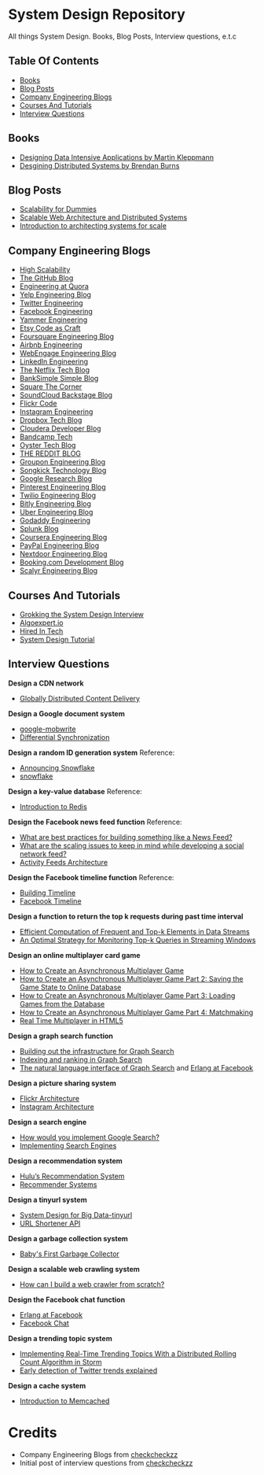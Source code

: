 # System Design Repository
All things System Design. Books, Blog Posts, Interview questions, e.t.c

## Table Of Contents

- [Books](#books)
- [Blog Posts](#blog-posts)
- [Company Engineering Blogs](#engineering-blogs)
- [Courses And Tutorials](#courses-and-tutorials)
- [Interview Questions](#interview-questions)

## Books

- [Designing Data Intensive Applications by Martin Kleppmann](https://www.amazon.com/Designing-Data-Intensive-Applications-Reliable-Maintainable/dp/1449373321)
- [Desgining Distributed Systems by Brendan Burns](https://azure.microsoft.com/en-us/resources/designing-distributed-systems/)

## Blog Posts

- [Scalability for Dummies](https://www.lecloud.net/tagged/scalability)
- [Scalable Web Architecture and Distributed Systems](https://www.aosabook.org/en/distsys.html)
- [Introduction to architecting systems for scale](https://lethain.com/introduction-to-architecting-systems-for-scale/)

## Company Engineering Blogs

- [High Scalability](http://highscalability.com/)
- [The GitHub Blog](https://github.com/blog/category/engineering)
- [Engineering at Quora](http://engineering.quora.com/)
- [Yelp Engineering Blog](http://engineeringblog.yelp.com/)
- [Twitter Engineering](https://engineering.twitter.com/)
- [Facebook Engineering](https://www.facebook.com/Engineering)
- [Yammer Engineering](http://eng.yammer.com/blog/)
- [Etsy Code as Craft](http://codeascraft.com/)
- [Foursquare Engineering Blog](http://engineering.foursquare.com/)
- [Airbnb Engineering](http://nerds.airbnb.com/)
- [WebEngage Engineering Blog](http://engineering.webengage.com/)
- [LinkedIn Engineering](http://engineering.linkedin.com/blog)
- [The Netflix Tech Blog](http://techblog.netflix.com/)
- [BankSimple Simple Blog](https://www.simple.com/engineering/)
- [Square The Corner](http://corner.squareup.com/)
- [SoundCloud Backstage Blog](https://developers.soundcloud.com/blog/)
- [Flickr Code](http://code.flickr.net/)
- [Instagram Engineering](http://instagram-engineering.tumblr.com/)
- [Dropbox Tech Blog](https://tech.dropbox.com/)
- [Cloudera Developer Blog](http://blog.cloudera.com/)
- [Bandcamp Tech](http://bandcamptech.wordpress.com/)
- [Oyster Tech Blog](http://tech.oyster.com/)
- [THE REDDIT BLOG](http://www.redditblog.com/)
- [Groupon Engineering Blog](https://engineering.groupon.com/)
- [Songkick Technology Blog](http://devblog.songkick.com/)
- [Google Research Blog](http://googleresearch.blogspot.com/)
- [Pinterest Engineering Blog](http://engineering.pinterest.com/)
- [Twilio Engineering Blog](http://www.twilio.com/engineering)
- [Bitly Engineering Blog](http://word.bitly.com/)
- [Uber Engineering Blog ](https://eng.uber.com/)
- [Godaddy Engineering](http://engineering.godaddy.com/)
- [Splunk Blog](http://blogs.splunk.com/)
- [Coursera Engineering Blog](https://building.coursera.org/)
- [PayPal Engineering Blog](https://www.paypal-engineering.com/)
- [Nextdoor Engineering Blog](https://engblog.nextdoor.com/)
- [Booking.com Development Blog](https://blog.booking.com/)
- [Scalyr Engineering Blog ](https://blog.scalyr.com/)

## Courses And Tutorials
- [Grokking the System Design Interview](https://www.educative.io/courses/grokking-the-system-design-interview)
- [Algoexpert.io](https://www.algoexpert.io)
- [Hired In Tech](https://www.palantir.com/2011/10/how-to-rock-a-systems-design-interview/)
- [System Design Tutorial](https://systemdesigntutorial.com/system-design/yelp)
 

## Interview Questions

**Design a CDN network**
* [Globally Distributed Content Delivery](http://repository.cmu.edu/cgi/viewcontent.cgi?article=2112&context=compsci)

**Design a Google document system**
* [google-mobwrite](https://code.google.com/p/google-mobwrite/)
* [Differential Synchronization](https://neil.fraser.name/writing/sync/)

**Design a random ID generation system**
Reference: 
* [Announcing Snowflake](https://blog.twitter.com/2010/announcing-snowflake) 
* [snowflake](https://github.com/twitter/snowflake/)

**Design a key-value database**
Reference:
* [Introduction to Redis](http://www.slideshare.net/dvirsky/introduction-to-redis)

**Design the Facebook news feed function**
Reference:
* [What are best practices for building something like a News Feed?](http://www.quora.com/What-are-best-practices-for-building-something-like-a-News-Feed) 
* [What are the scaling issues to keep in mind while developing a social network feed?](http://www.quora.com/Activity-Streams/What-are-the-scaling-issues-to-keep-in-mind-while-developing-a-social-network-feed) 
* [Activity Feeds Architecture](http://www.slideshare.net/danmckinley/etsy-activity-feeds-architecture)

**Design the Facebook timeline function**
Reference: 
* [Building Timeline](https://www.facebook.com/note.php?note_id=10150468255628920) 
* [Facebook Timeline](http://highscalability.com/blog/2012/1/23/facebook-timeline-brought-to-you-by-the-power-of-denormaliza.html)

**Design a function to return the top k requests during past time interval**
* [Efficient Computation of Frequent and Top-k Elements in Data Streams](http://www.cse.ust.hk/~raywong/comp5331/References/EfficientComputationOfFrequentAndTop-kElementsInDataStreams.pdf)
* [An Optimal Strategy for Monitoring Top-k Queries in Streaming Windows](http://davis.wpi.edu/xmdv/docs/EDBT11-diyang.pdf)

**Design an online multiplayer card game**
* [How to Create an Asynchronous Multiplayer Game](http://www.indieflashblog.com/how-to-create-an-asynchronous-multiplayer-game.html)
* [How to Create an Asynchronous Multiplayer Game Part 2: Saving the Game State to Online Database](http://www.indieflashblog.com/how-to-create-async-part2.html)
* [How to Create an Asynchronous Multiplayer Game Part 3: Loading Games from the Database](http://www.indieflashblog.com/how-to-create-async-part3.html)
* [How to Create an Asynchronous Multiplayer Game Part 4: Matchmaking](http://www.indieflashblog.com/how-to-create-async-part4-html.html#comment-4447)
* [Real Time Multiplayer in HTML5](http://buildnewgames.com/real-time-multiplayer/)

**Design a graph search function**

* [Building out the infrastructure for Graph Search](https://www.facebook.com/notes/facebook-engineering/under-the-hood-building-out-the-infrastructure-for-graph-search/10151347573598920)
* [Indexing and ranking in Graph Search](https://www.facebook.com/notes/facebook-engineering/under-the-hood-indexing-and-ranking-in-graph-search/10151361720763920) 
* [The natural language interface of Graph Search](https://www.facebook.com/notes/facebook-engineering/under-the-hood-the-natural-language-interface-of-graph-search/10151432733048920) and [Erlang at Facebook](http://www.erlang-factory.com/upload/presentations/31/EugeneLetuchy-ErlangatFacebook.pdf)

**Design a picture sharing system**

* [Flickr Architecture](http://highscalability.com/flickr-architecture) 
* [Instagram Architecture](http://highscalability.com/blog/2011/12/6/instagram-architecture-14-million-users-terabytes-of-photos.html)

**Design a search engine**

* [How would you implement Google Search?](http://programmers.stackexchange.com/questions/38324/interview-question-how-would-you-implement-google-search)
* [Implementing Search Engines](http://www.ardendertat.com/2012/01/11/implementing-search-engines/)

**Design a recommendation system**

* [Hulu’s Recommendation System](http://tech.hulu.com/blog/2011/09/19/recommendation-system.html)
* [Recommender Systems](http://ijcai13.org/files/tutorial_slides/td3.pdf)

**Design a tinyurl system**

* [System Design for Big Data-tinyurl](http://n00tc0d3r.blogspot.com/) 
* [URL Shortener API](https://developers.google.com/url-shortener/?csw=1)

**Design a garbage collection system**

* [Baby's First Garbage Collector](http://journal.stuffwithstuff.com/2013/12/08/babys-first-garbage-collector/)
 
**Design a scalable web crawling system**

* [How can I build a web crawler from scratch?](https://www.quora.com/How-can-I-build-a-web-crawler-from-scratch)

**Design the Facebook chat function**

* [Erlang at Facebook](http://www.erlang-factory.com/upload/presentations/31/EugeneLetuchy-ErlangatFacebook.pdf)
* [Facebook Chat](https://www.facebook.com/note.php?note_id=14218138919&id=9445547199&index=0)

**Design a trending topic system**

* [Implementing Real-Time Trending Topics With a Distributed Rolling Count Algorithm in Storm](http://www.michael-noll.com/blog/2013/01/18/implementing-real-time-trending-topics-in-storm/)
* [Early detection of Twitter trends explained](http://snikolov.wordpress.com/2012/11/14/early-detection-of-twitter-trends/)
 
**Design a cache system**

* [Introduction to Memcached](http://www.slideshare.net/oemebamo/introduction-to-memcached)


# Credits
- Company Engineering Blogs from [checkcheckzz](https://github.com/checkcheckzz/system-design-interview#-company-engineering-blogs)
- Initial post of interview questions from [checkcheckzz](https://github.com/checkcheckzz/system-design-interview#-hot-questions-and-reference)